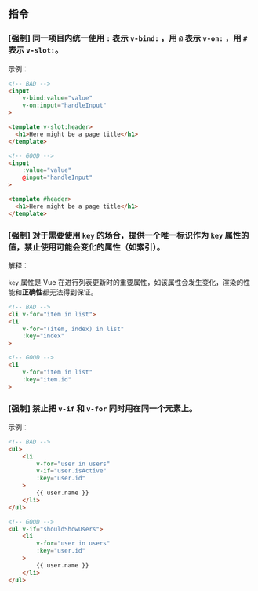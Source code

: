 ## 指令

### [强制] 同一项目内统一使用 `:` 表示 `v-bind:` ，用 `@` 表示 `v-on:` ，用 `#` 表示 `v-slot:`。

示例：

```html
<!-- BAD -->
<input
    v-bind:value="value"
    v-on:input="handleInput"
>

<template v-slot:header>
  <h1>Here might be a page title</h1>
</template>

<!-- GOOD -->
<input
    :value="value"
    @input="handleInput"
>

<template #header>
  <h1>Here might be a page title</h1>
</template>
```

### [强制] 对于需要使用 `key` 的场合，提供一个唯一标识作为 `key` 属性的值，禁止使用可能会变化的属性（如索引）。

解释：

`key` 属性是 Vue 在进行列表更新时的重要属性，如该属性会发生变化，渲染的性能和**正确性**都无法得到保证。

```html
<!-- BAD -->
<li v-for="item in list">
<li
    v-for="(item, index) in list"
    :key="index"
>

<!-- GOOD -->
<li
    v-for="item in list"
    :key="item.id"
>
```

### [强制] 禁止把 `v-if` 和 `v-for` 同时用在同一个元素上。

示例：

```html
<!-- BAD -->
<ul>
    <li
        v-for="user in users"
        v-if="user.isActive"
        :key="user.id"
    >
        {{ user.name }}
    </li>
</ul>

<!-- GOOD -->
<ul v-if="shouldShowUsers">
    <li
        v-for="user in users"
        :key="user.id"
    >
        {{ user.name }}
    </li>
</ul>
```
